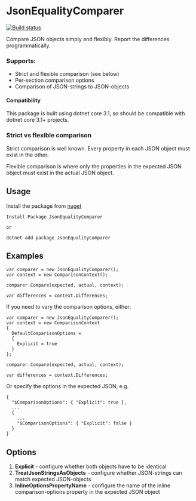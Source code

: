 # JsonEqualityComparer

[![Build status](https://ci.appveyor.com/api/projects/status/8h86p0iegkj1aiuh/branch/main?svg=true)](https://ci.appveyor.com/project/laingsimon/json-comparer/branch/main)

Compare JSON objects simply and flexibly. Report the differences programmatically.

### Supports:
- Strict and flexible comparison (see below)
- Per-section comparison options
- Comparison of JSON-strings to JSON-objects

#### Compatibility
This package is built using dotnet core 3.1, so should be compatible with dotnet core 3.1+ projects.

### Strict vs flexible comparison
Strict comparison is well known. Every property in each JSON object must exist in the other.

Flexible comparison is where only the properties in the expected JSON object must exist in the actual JSON object.

## Usage
Install the package from [nuget](https://www.nuget.org/packages/JsonEqualityComparer/)

```
Install-Package JsonEqualityComparer

or

dotnet add package JsonEqualityComparer
```

## Examples

```
var comparer = new JsonEqualityComparer();
var context = new ComparisonContext();

comparer.Compare(expected, actual, context);

var differences = context.Differences;
```

If you need to vary the comparison options, either:
```
var comparer = new JsonEqualityComparer();
var context = new ComparisonContext
{
  DefaultComparisonOptions =
  {
    Explicit = true
  }
};

comparer.Compare(expected, actual, context);

var differences = context.Differences;
```

Or specify the options in the expected JSON, e.g.

```
{
  "$ComparisonOptions": { "Explicit": true },
  ...
  {
    ...
    "$ComparisonOptions": { "Explicit": false }
  }
}
```

## Options

1. **Explicit** - configure whether both objects have to be identical
1. **TreatJsonStringsAsObjects** - configure whether JSON-strings can match expected JSON-objects
1. **InlineOptionsPropertyName** - configure the name of the inline comparison-options property in the expected JSON object
